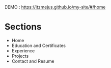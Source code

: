 

DEMO : https://itzmejus.github.io/my-site/#/home
# Sections

- Home
- Education and Certificates
- Experience
- Projects
- Contact and Resume
